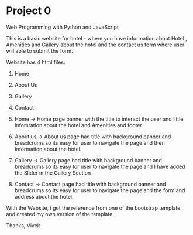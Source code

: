 # Project 0

Web Programming with Python and JavaScript

This is a basic website for hotel - where you have information about Hotel , Amenities and Gallery about the hotel and the contact us form where user will able to submit the form.

Website has 4 html files:
1. Home
2. About Us
3. Gallery
4. Contact

1. Home
-> Home page banner with the title to interact the user and little infomration about the hotel and Amenities and footer

2. About us
-> About us page had title with background banner and breadcrums so its easy for user to navigate the page and then information about the hotel.

3. Gallery
-> Gallery page had title with background banner and breadcrums so its easy for user to navigate the page and I have added the Slider in the Gallery Section

4. Contact
-> Contact page had title with background banner and breadcrums so its easy for user to navigate the page and the form and address about the hotel. 

With the Website, i got the reference from one of the bootstrap template and created my own version of the template.

Thanks,
Vivek
